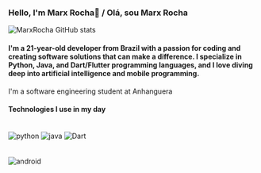 ### Hello, I'm Marx Rocha👋 / Olá, sou Marx Rocha


![MarxRocha GitHub stats](https://github-readme-stats.vercel.app/api?username=marxsrocha&show_icons=true&theme=dracula)
<br/>
#### I'm a 21-year-old developer from Brazil with a passion for coding and creating software solutions that can make a difference. I specialize in Python, Java, and    Dart/Flutter programming languages, and I love diving deep into artificial intelligence and mobile programming.

I'm a software engineering student at Anhanguera
<br>

#### Technologies I use in my day

<div style= "display: inline_block"><br/>
  <img align="center" alt="python" src="https://img.shields.io/badge/Python-14354C?style=for-the-badge&logo=python&logoColor=white" />
  <img align="center" alt="java" src="https://img.shields.io/badge/Java-ED8B00?style=for-the-badge&logo=openjdk&logoColor=white" />
  <img align="center" alt="Dart" src="https://img.shields.io/badge/Dart-0175C2?style=for-the-badge&logo=dart&logoColor=white" />
  </div>
  <br/>
  <div ><br/>
  <img align="center" alt="android" src="https://tudoemtecnologia.com/wp-content/uploads/2019/04/ImpishDiscreteGonolek-small.gif" />
  </div>
  
